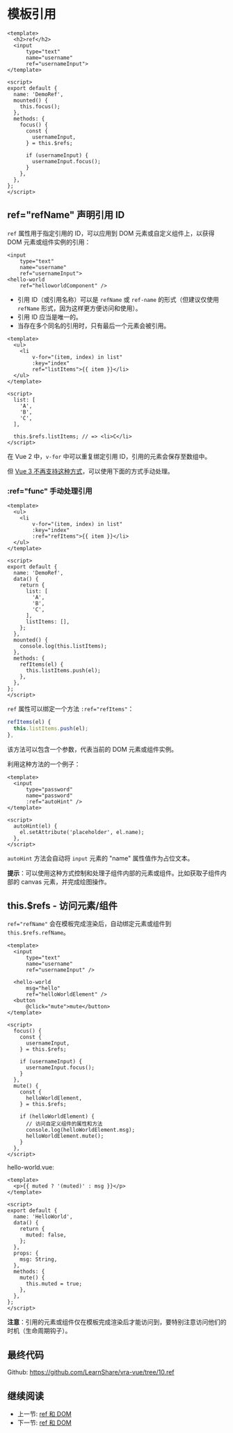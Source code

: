 # 模板引用

``` vue
<template>
  <h2>ref</h2>
  <input
      type="text"
      name="username"
      ref="usernameInput">
</template>

<script>
export default {
  name: 'DemoRef',
  mounted() {
    this.focus();
  },
  methods: {
    focus() {
      const {
        usernameInput,
      } = this.$refs;

      if (usernameInput) {
        usernameInput.focus();
      }
    },
  },
};
</script>
```

## ref="refName" 声明引用 ID

`ref` 属性用于指定引用的 ID，可以应用到 DOM 元素或自定义组件上，以获得 DOM 元素或组件实例的引用：

``` vue
<input
    type="text"
    name="username"
    ref="usernameInput">
<hello-world
    ref="helloworldComponent" />
```

+ 引用 ID（或引用名称）可以是 `refName` 或 `ref-name` 的形式（但建议仅使用 `refName` 形式，因为这样更方便访问和使用）。
+ 引用 ID 应当是唯一的。
+ 当存在多个同名的引用时，只有最后一个元素会被引用。

``` vue
<template>
  <ul>
    <li
        v-for="(item, index) in list"
        :key="index"
        ref="listItems">{{ item }}</li>
  </ul>
</template>

<script>
  list: [
    'A',
    'B',
    'C',
  ],

  this.$refs.listItems; // => <li>C</li>
</script>
```

在 Vue 2 中，`v-for` 中可以重复绑定引用 ID，引用的元素会保存至数组中。

但 [Vue 3 不再支持这种方式](https://v3.cn.vuejs.org/guide/migration/array-refs.html)，可以使用下面的方式手动处理。

### :ref="func" 手动处理引用

```vue
<template>
  <ul>
    <li
        v-for="(item, index) in list"
        :key="index"
        :ref="refItems">{{ item }}</li>
  </ul>
</template>

<script>
export default {
  name: 'DemoRef',
  data() {
    return {
      list: [
        'A',
        'B',
        'C',
      ],
      listItems: [],
    };
  },
  mounted() {
    console.log(this.listItems);
  },
  methods: {
    refItems(el) {
      this.listItems.push(el);
    },
  },
};
</script>
```

`ref` 属性可以绑定一个方法 `:ref="refItems"`：

``` ts
refItems(el) {
  this.listItems.push(el);
},
```

该方法可以包含一个参数，代表当前的 DOM 元素或组件实例。

利用这种方法的一个例子：

``` vue
<template>
  <input
      type="password"
      name="password"
      :ref="autoHint" />
</template>

<script>
  autoHint(el) {
    el.setAttribute('placeholder', el.name);
  },
</script>
```

`autoHint` 方法会自动将 `input` 元素的 "name" 属性值作为占位文本。

**提示**：可以使用这种方式控制和处理子组件内部的元素或组件。比如获取子组件内部的 canvas 元素，并完成绘图操作。

## this.$refs - 访问元素/组件

`ref="refName"` 会在模板完成渲染后，自动绑定元素或组件到 `this.$refs.refName`。

``` vue
<template>
  <input
      type="text"
      name="username"
      ref="usernameInput" />

  <hello-world
      msg="hello"
      ref="helloWorldElement" />
  <button
      @click="mute">mute</button>
</template>

<script>
  focus() {
    const {
      usernameInput,
    } = this.$refs;

    if (usernameInput) {
      usernameInput.focus();
    }
  },
  mute() {
    const {
      helloWorldElement,
    } = this.$refs;

    if (helloWorldElement) {
      // 访问自定义组件的属性和方法
      console.log(helloWorldElement.msg);
      helloWorldElement.mute();
    }
  },
</script>
```

hello-world.vue:

``` vue
<template>
  <p>{{ muted ? '(muted)' : msg }}</p>
</template>

<script>
export default {
  name: 'HelloWorld',
  data() {
    return {
      muted: false,
    };
  },
  props: {
    msg: String,
  },
  methods: {
    mute() {
      this.muted = true;
    },
  },
};
</script>
```

**注意**：引用的元素或组件仅在模板完成渲染后才能访问到，要特别注意访问他们的时机（生命周期钩子）。

## 最终代码

Github: <https://github.com/LearnShare/vra-vue/tree/10.ref>

## 继续阅读

+ 上一节: [ref 和 DOM](./readme.md)
+ 下一节: [ref 和 DOM](./react-ref.md)
